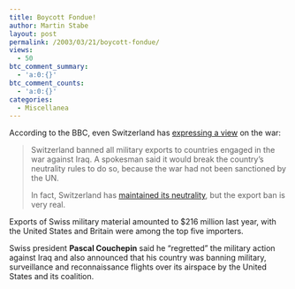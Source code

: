 ```yaml
---
title: Boycott Fondue!
author: Martin Stabe
layout: post
permalink: /2003/03/21/boycott-fondue/
views:
  - 50
btc_comment_summary:
  - 'a:0:{}'
btc_comment_counts:
  - 'a:0:{}'
categories:
  - Miscellanea
---
```

According to the BBC, even Switzerland has <a href="http://news.bbc.co.uk/1/hi/world/europe/2868127.stm" target="_top">expressing a view</a> on the war:  


> Switzerland banned all military exports to countries engaged in the war against Iraq. A spokesman said it would break the country&#8217;s neutrality rules to do so, because the war had not been sanctioned by the UN.</p>
In fact, Switzerland has <a href="http://www.swissinfo.org/sen/swissinfo.html?siteSect=105&#038;sid=1708835" target="_top">maintained its neutrality</a>, but the export ban is very real. 

Exports of Swiss military material amounted to $216 million last year, with the United States and Britain were among the top five importers. 

Swiss president **Pascal Couchepin** said he &#8220;regretted&#8221; the military action against Iraq and also announced that his country was banning military, surveillance and reconnaissance flights over its airspace by the United States and its coalition.